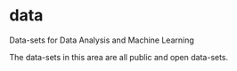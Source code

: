 # data
Data-sets for Data Analysis and Machine Learning


The data-sets in this area are all public and open data-sets.
